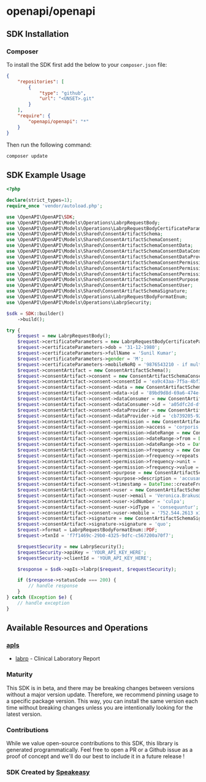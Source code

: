 # openapi/openapi

<!-- Start SDK Installation -->
## SDK Installation

### Composer

To install the SDK first add the below to your `composer.json` file:

```json
{
    "repositories": [
        {
            "type": "github",
            "url": "<UNSET>.git"
        }
    ],
    "require": {
        "openapi/openapi": "*"
    }
}
```

Then run the following command:

```bash
composer update
```
<!-- End SDK Installation -->

## SDK Example Usage
<!-- Start SDK Example Usage -->
```php
<?php

declare(strict_types=1);
require_once 'vendor/autoload.php';

use \OpenAPI\OpenAPI\SDK;
use \OpenAPI\OpenAPI\Models\Operations\LabrpRequestBody;
use \OpenAPI\OpenAPI\Models\Operations\LabrpRequestBodyCertificateParameters;
use \OpenAPI\OpenAPI\Models\Shared\ConsentArtifactSchema;
use \OpenAPI\OpenAPI\Models\Shared\ConsentArtifactSchemaConsent;
use \OpenAPI\OpenAPI\Models\Shared\ConsentArtifactSchemaConsentData;
use \OpenAPI\OpenAPI\Models\Shared\ConsentArtifactSchemaConsentDataConsumer;
use \OpenAPI\OpenAPI\Models\Shared\ConsentArtifactSchemaConsentDataProvider;
use \OpenAPI\OpenAPI\Models\Shared\ConsentArtifactSchemaConsentPermission;
use \OpenAPI\OpenAPI\Models\Shared\ConsentArtifactSchemaConsentPermissionDateRange;
use \OpenAPI\OpenAPI\Models\Shared\ConsentArtifactSchemaConsentPermissionFrequency;
use \OpenAPI\OpenAPI\Models\Shared\ConsentArtifactSchemaConsentPurpose;
use \OpenAPI\OpenAPI\Models\Shared\ConsentArtifactSchemaConsentUser;
use \OpenAPI\OpenAPI\Models\Shared\ConsentArtifactSchemaSignature;
use \OpenAPI\OpenAPI\Models\Operations\LabrpRequestBodyFormatEnum;
use \OpenAPI\OpenAPI\Models\Operations\LabrpSecurity;

$sdk = SDK::builder()
    ->build();

try {
    $request = new LabrpRequestBody();
    $request->certificateParameters = new LabrpRequestBodyCertificateParameters();
    $request->certificateParameters->dob = '31-12-1980';
    $request->certificateParameters->fullName = 'Sunil Kumar';
    $request->certificateParameters->gender = 'M';
    $request->certificateParameters->mobileNoRQ = '9876543210 - if multiple laboratory reports are found DigiLocker will only fetch the latest report';
    $request->consentArtifact = new ConsentArtifactSchema();
    $request->consentArtifact->consent = new ConsentArtifactSchemaConsent();
    $request->consentArtifact->consent->consentId = 'ea9c43aa-7f5a-4bf3-a0be-e1caa24737ba';
    $request->consentArtifact->consent->data = new ConsentArtifactSchemaConsentData();
    $request->consentArtifact->consent->data->id = '89bd9d8d-69a6-474e-8f46-7cc8796ed151';
    $request->consentArtifact->consent->dataConsumer = new ConsentArtifactSchemaConsentDataConsumer();
    $request->consentArtifact->consent->dataConsumer->id = 'a05dfc2d-df7c-4c78-8a1b-a928fc816742';
    $request->consentArtifact->consent->dataProvider = new ConsentArtifactSchemaConsentDataProvider();
    $request->consentArtifact->consent->dataProvider->id = 'cb739205-9293-496f-aa75-96eb10faaa23';
    $request->consentArtifact->consent->permission = new ConsentArtifactSchemaConsentPermission();
    $request->consentArtifact->consent->permission->access = 'corporis';
    $request->consentArtifact->consent->permission->dateRange = new ConsentArtifactSchemaConsentPermissionDateRange();
    $request->consentArtifact->consent->permission->dateRange->from = DateTime::createFromFormat('Y-m-d\TH:i:sP', '2022-04-01T23:59:21.675Z');
    $request->consentArtifact->consent->permission->dateRange->to = DateTime::createFromFormat('Y-m-d\TH:i:sP', '2022-05-24T03:24:11.703Z');
    $request->consentArtifact->consent->permission->frequency = new ConsentArtifactSchemaConsentPermissionFrequency();
    $request->consentArtifact->consent->permission->frequency->repeats = 3637.11;
    $request->consentArtifact->consent->permission->frequency->unit = 'minima';
    $request->consentArtifact->consent->permission->frequency->value = 5701.97;
    $request->consentArtifact->consent->purpose = new ConsentArtifactSchemaConsentPurpose();
    $request->consentArtifact->consent->purpose->description = 'accusantium';
    $request->consentArtifact->consent->timestamp = DateTime::createFromFormat('Y-m-d\TH:i:sP', '2022-05-14T11:45:33.094Z');
    $request->consentArtifact->consent->user = new ConsentArtifactSchemaConsentUser();
    $request->consentArtifact->consent->user->email = 'Veronica.Brakus@hotmail.com';
    $request->consentArtifact->consent->user->idNumber = 'culpa';
    $request->consentArtifact->consent->user->idType = 'consequuntur';
    $request->consentArtifact->consent->user->mobile = '752.544.2613 x16631';
    $request->consentArtifact->signature = new ConsentArtifactSchemaSignature();
    $request->consentArtifact->signature->signature = 'quo';
    $request->format = LabrpRequestBodyFormatEnum::PDF;
    $request->txnId = 'f7f1469c-29b0-4325-9dfc-c567200a70f7';

    $requestSecurity = new LabrpSecurity();
    $requestSecurity->apiKey = 'YOUR_API_KEY_HERE';
    $requestSecurity->clientId = 'YOUR_API_KEY_HERE';

    $response = $sdk->apIs->labrp($request, $requestSecurity);

    if ($response->statusCode === 200) {
        // handle response
    }
} catch (Exception $e) {
    // handle exception
}
```
<!-- End SDK Example Usage -->

<!-- Start SDK Available Operations -->
## Available Resources and Operations


### [apIs](docs/apis/README.md)

* [labrp](docs/apis/README.md#labrp) - Clinical Laboratory Report
<!-- End SDK Available Operations -->

### Maturity

This SDK is in beta, and there may be breaking changes between versions without a major version update. Therefore, we recommend pinning usage
to a specific package version. This way, you can install the same version each time without breaking changes unless you are intentionally
looking for the latest version.

### Contributions

While we value open-source contributions to this SDK, this library is generated programmatically.
Feel free to open a PR or a Github issue as a proof of concept and we'll do our best to include it in a future release !

### SDK Created by [Speakeasy](https://docs.speakeasyapi.dev/docs/using-speakeasy/client-sdks)

